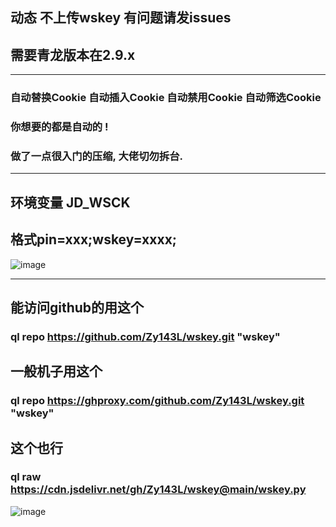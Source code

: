 ## 动态 不上传wskey 有问题请发issues

## 需要青龙版本在2.9.x
---------
### 自动替换Cookie 自动插入Cookie 自动禁用Cookie 自动筛选Cookie 
### 你想要的都是自动的 !
### 做了一点很入门的压缩, 大佬切勿拆台. 
-----
## 环境变量 JD_WSCK
## 格式pin=xxx;wskey=xxxx;
![image](https://user-images.githubusercontent.com/21352718/131860608-6af6b05b-c1a9-40be-92ef-eda4b0d9f4b1.png)

-----
## 能访问github的用这个
### ql repo https://github.com/Zy143L/wskey.git "wskey"

## 一般机子用这个
### ql repo https://ghproxy.com/github.com/Zy143L/wskey.git "wskey"

## 这个也行
### ql raw https://cdn.jsdelivr.net/gh/Zy143L/wskey@main/wskey.py
![image](https://user-images.githubusercontent.com/21352718/131859996-23931224-8453-4f89-9d30-454db8997db5.png)


